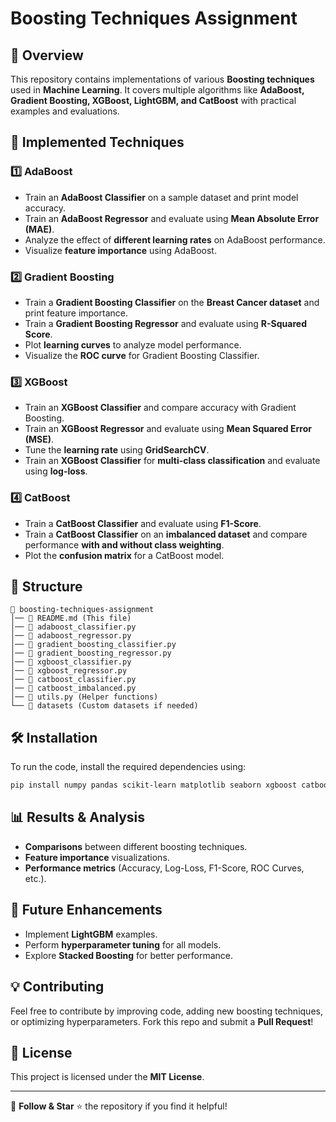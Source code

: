 # Boosting Techniques Assignment

## 📌 Overview
This repository contains implementations of various **Boosting techniques** used in **Machine Learning**. It covers multiple algorithms like **AdaBoost, Gradient Boosting, XGBoost, LightGBM, and CatBoost** with practical examples and evaluations.

## 🚀 Implemented Techniques

### 1️⃣ **AdaBoost**
- Train an **AdaBoost Classifier** on a sample dataset and print model accuracy.
- Train an **AdaBoost Regressor** and evaluate using **Mean Absolute Error (MAE)**.
- Analyze the effect of **different learning rates** on AdaBoost performance.
- Visualize **feature importance** using AdaBoost.

### 2️⃣ **Gradient Boosting**
- Train a **Gradient Boosting Classifier** on the **Breast Cancer dataset** and print feature importance.
- Train a **Gradient Boosting Regressor** and evaluate using **R-Squared Score**.
- Plot **learning curves** to analyze model performance.
- Visualize the **ROC curve** for Gradient Boosting Classifier.

### 3️⃣ **XGBoost**
- Train an **XGBoost Classifier** and compare accuracy with Gradient Boosting.
- Train an **XGBoost Regressor** and evaluate using **Mean Squared Error (MSE)**.
- Tune the **learning rate** using **GridSearchCV**.
- Train an **XGBoost Classifier** for **multi-class classification** and evaluate using **log-loss**.

### 4️⃣ **CatBoost**
- Train a **CatBoost Classifier** and evaluate using **F1-Score**.
- Train a **CatBoost Classifier** on an **imbalanced dataset** and compare performance **with and without class weighting**.
- Plot the **confusion matrix** for a CatBoost model.

## 📂 Structure
```
📁 boosting-techniques-assignment
│── 📄 README.md (This file)
│── 📄 adaboost_classifier.py
│── 📄 adaboost_regressor.py
│── 📄 gradient_boosting_classifier.py
│── 📄 gradient_boosting_regressor.py
│── 📄 xgboost_classifier.py
│── 📄 xgboost_regressor.py
│── 📄 catboost_classifier.py
│── 📄 catboost_imbalanced.py
│── 📄 utils.py (Helper functions)
└── 📂 datasets (Custom datasets if needed)
```

## 🛠 Installation
To run the code, install the required dependencies using:
```bash
pip install numpy pandas scikit-learn matplotlib seaborn xgboost catboost lightgbm
```

## 📊 Results & Analysis
- **Comparisons** between different boosting techniques.
- **Feature importance** visualizations.
- **Performance metrics** (Accuracy, Log-Loss, F1-Score, ROC Curves, etc.).

## 🤖 Future Enhancements
- Implement **LightGBM** examples.
- Perform **hyperparameter tuning** for all models.
- Explore **Stacked Boosting** for better performance.

## 💡 Contributing
Feel free to contribute by improving code, adding new boosting techniques, or optimizing hyperparameters. Fork this repo and submit a **Pull Request**!

## 📜 License
This project is licensed under the **MIT License**.

---
📢 **Follow & Star** ⭐ the repository if you find it helpful!

